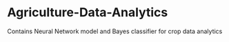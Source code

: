 # Agriculture-Data-Analytics
Contains Neural Network model and Bayes classifier for crop data analytics
